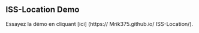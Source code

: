 ## ISS-Location Demo

Essayez la démo en cliquant [ici]
(https://
Mrik375.github.io/
ISS-Location/).
